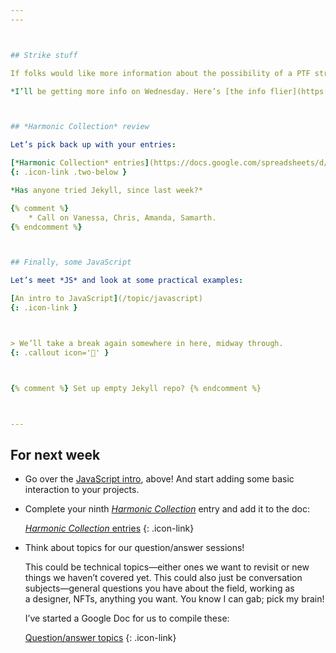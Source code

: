 ```yaml
---
---



## Strike stuff

If folks would like more information about the possibility of a PTF strike (and what that might actually look like), there is a [*Strike School for Students*](https://www.youarethenewschool.com/strikeschool) this Thursday, November 10, 3–4:30pm in the Eugene Lang Courtyard. I’m told there will be bagels!

*I’ll be getting more info on Wednesday. Here’s [the info flier](https://static1.squarespace.com/static/6338ea3a7bfbe77eb6ccd895/t/63651ba2107f48291d2328bc/1667570594923/Tabling+Flier+for+Students.pdf) you might have seen around campus.*



## *Harmonic Collection* review

Let’s pick back up with your entries:

[*Harmonic Collection* entries](https://docs.google.com/spreadsheets/d/1vXYVnicRUHnczxPCSaqsmmflynnwP22zhES5jFMPKpw/)
{: .icon-link .two-below }

*Has anyone tried Jekyll, since last week?*

{% comment %}
	* Call on Vanessa, Chris, Amanda, Samarth.
{% endcomment %}



## Finally, some JavaScript

Let’s meet *JS* and look at some practical examples:

[An intro to JavaScript](/topic/javascript)
{: .icon-link }



> We’ll take a break again somewhere in here, midway through.
{: .callout icon='🤯' }



{% comment %} Set up empty Jekyll repo? {% endcomment %}



---
```




## For next week

- Go over the [JavaScript intro](/topic/javascript), above! And start adding some basic interaction to your projects.

- Complete your ninth [*Harmonic Collection*](/project/harmonic) entry and add it to the doc:

	[*Harmonic Collection* entries](https://docs.google.com/spreadsheets/d/1vXYVnicRUHnczxPCSaqsmmflynnwP22zhES5jFMPKpw/)
	{: .icon-link}

- Think about topics for our question/answer sessions!

	This could be technical topics—either ones we want to revisit or new things we haven’t covered yet. This could also just be conversation subjects—general questions you have about the field, working as a designer, NFTs, anything you want. You know I can gab; pick my brain!

	I’ve started a Google Doc for us to compile these:

	[Question/answer topics](https://docs.google.com/document/d/1IdMqedbkML7rV0IDNJpoD7crETtXLkIEY8Y21U0AuBg)
	{: .icon-link}
